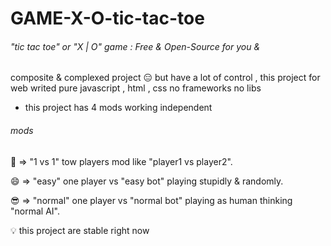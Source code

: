 # GAME-X-O-tic-tac-toe
 
###### "tic tac toe" or "X | O" game : Free & Open-Source for you &amp;

composite & complexed project :expressionless: but have a lot of control , this project for web writed pure javascript , html , css
no frameworks no libs
 
* this project has 4 mods working independent

###### mods 
:couple: => "1 vs 1" tow players mod like "player1 vs player2".

:smile: => "easy" one player vs "easy bot" playing stupidly & randomly.

:sunglasses: => "normal" one player vs "normal bot" playing as human thinking "normal AI".


:bulb: this project are stable right now

